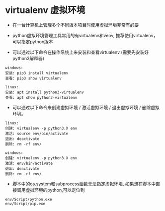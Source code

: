 # virtualenv 虚拟环境
- 在一台计算机上管理多个不同版本项目时使用虚拟环境非常有必要

- python虚拟环境管理工具常用的有virtualenv和venv, 推荐使用virtualenv，可以指定python版本

- 可以通过以下命令在操作系统上来安装和查看virtualenv (需要先安装好python3解释器) 
```
windows:
安装: pip3 install virtualenv
查看: pip3 show virtualenv 
```
```
linux:
安装: apt install python3-virtualenv
查看: apt show python3-virtualenv 
```

- 可以通过以下命令来创建虚拟环境 / 激活虚拟环境 / 退出虚拟环境 / 删除虚拟环境。 
```
linux:
创建: virtualenv -p python3.X env 
激活: source env/bin/activate 
退出: deactivate 
删除: rm -rf env/
```
```
windows:
创建: virtualenv -p python3.X env 
激活: env/bin/activate 
退出: deactivate 
删除: rm -rf env/
```

- 脚本中的os.system和subprocess函数无法指定虚拟环境, 如果想在脚本中直接调用虚拟环境的python,可以定位到
```
env/Script/python.exe
env/Script/pip.exe
```



